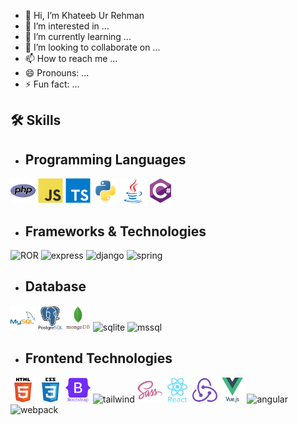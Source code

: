 - 👋 Hi, I’m Khateeb Ur Rehman
- 👀 I’m interested in ...
- 🌱 I’m currently learning ...
- 💞️ I’m looking to collaborate on ...
- 📫 How to reach me ...
- 😄 Pronouns: ...
- ⚡ Fun fact: ...

## 🛠 Skills
- ## Programming Languages
<p align="left"> 
    <img src="https://raw.githubusercontent.com/devicons/devicon/master/icons/php/php-original.svg" alt="php" width="40" height="40"/>
<!--     <img src="https://raw.githubusercontent.com/devicons/devicon/master/icons/ruby/ruby-original.svg" alt="ruby" width="40" height="40"/> -->
    <img src="https://raw.githubusercontent.com/devicons/devicon/master/icons/javascript/javascript-original.svg" alt="javascript" width="40" height="40"/>
    <img src="https://raw.githubusercontent.com/devicons/devicon/master/icons/typescript/typescript-original.svg" alt="typescript" width="40" height="40"/>
    <img src="https://raw.githubusercontent.com/devicons/devicon/master/icons/python/python-original.svg" alt="python" width="40" height="40"/>
    <img src="https://raw.githubusercontent.com/devicons/devicon/master/icons/java/java-original.svg" alt="java" width="40" height="40"/>
    <img src="https://raw.githubusercontent.com/devicons/devicon/master/icons/csharp/csharp-original.svg" alt="csharp" width="40" height="40"/>
<!--     <img src="https://raw.githubusercontent.com/devicons/devicon/master/icons/solidity/solidity-plain.svg" alt="rust" width="40" height="40"/> -->
<!--     <img src="https://raw.githubusercontent.com/devicons/devicon/master/icons/rust/rust-plain.svg" alt="rust" width="40" height="40"/> -->
<!--     <img src="https://raw.githubusercontent.com/devicons/devicon/master/icons/go/go-original.svg" alt="go" width="40" height="40"/> -->
</p>

- ## Frameworks & Technologies
<p align="left">
<!--     <img src="https://cdn.jsdelivr.net/gh/devicons/devicon/icons/laravel/laravel-plain.svg" alt="laravel" width="40" height="40"/> -->
    <img src="https://cdn.jsdelivr.net/gh/devicons/devicon/icons/rails/node-original-wordmark.svg" alt="ROR" width="40" height="40"/>
    <img src="https://cdn.jsdelivr.net/gh/devicons/devicon/icons/express/express-original.svg" alt="express" width="40" height="40"/>
    <img src="https://cdn.worldvectorlogo.com/logos/django.svg" alt="django" width="40" height="40"/>
    <img src="https://cdn.jsdelivr.net/gh/devicons/devicon/icons/spring/spring-original.svg" alt="spring" width="40" height="40"/>
<!--     <img src="https://raw.githubusercontent.com/devicons/devicon/master/icons/dot-net/dot-net-original-wordmark.svg" alt="dotnet" width="40" height="40"/> -->
<!--     <img src="https://www.vectorlogo.zone/logos/graphql/graphql-icon.svg" alt="graphql" width="40" height="40"/> -->
<!--     <img src="https://raw.githubusercontent.com/devicons/devicon/master/icons/docker/docker-original-wordmark.svg" alt="docker" width="40" height="40"/> -->
<!--     <img src="https://cdn.jsdelivr.net/gh/devicons/devicon/icons/amazonwebservices/amazonwebservices-original.svg" alt="aws" width="40" height="40"/> -->
</p>

- ## Database
<p align="left">
    <img src="https://raw.githubusercontent.com/devicons/devicon/master/icons/mysql/mysql-original-wordmark.svg" alt="mysql" width="40" height="40"/>
    <img src="https://raw.githubusercontent.com/devicons/devicon/master/icons/postgresql/postgresql-original-wordmark.svg" alt="postgresql" width="40" height="40"/>
    <img src="https://raw.githubusercontent.com/devicons/devicon/master/icons/mongodb/mongodb-original-wordmark.svg" alt="mongodb" width="40" height="40"/>
    <img src="https://cdn.jsdelivr.net/gh/devicons/devicon/icons/sqlite/sqlite-original-wordmark.svg" alt="sqlite" width="40" height="40"/>
    <img src="https://www.svgrepo.com/show/303229/microsoft-sql-server-logo.svg" alt="mssql" width="40" height="40"/>
</p>

- ## Frontend Technologies
<p align="left">
    <img src="https://raw.githubusercontent.com/devicons/devicon/master/icons/html5/html5-original-wordmark.svg" alt="html5" width="40" height="40"/>
    <img src="https://raw.githubusercontent.com/devicons/devicon/master/icons/css3/css3-original-wordmark.svg" alt="css3" width="40" height="40"/>
    <img src="https://raw.githubusercontent.com/devicons/devicon/master/icons/bootstrap/bootstrap-plain-wordmark.svg" alt="bootstrap" width="40" height="40"/>
    <img src="https://www.vectorlogo.zone/logos/tailwindcss/tailwindcss-icon.svg" alt="tailwind" width="40" height="40"/>
    <img src="https://raw.githubusercontent.com/devicons/devicon/master/icons/sass/sass-original.svg" alt="sass" width="40" height="40"/>
    <img src="https://raw.githubusercontent.com/devicons/devicon/master/icons/react/react-original-wordmark.svg" alt="react" width="40" height="40"/>
    <img src="https://raw.githubusercontent.com/devicons/devicon/master/icons/redux/redux-original.svg" alt="redux" width="40" height="40"/>
    <img src="https://raw.githubusercontent.com/devicons/devicon/master/icons/vuejs/vuejs-original-wordmark.svg" alt="vuejs" width="40" height="40"/>
    <img src="https://cdn.jsdelivr.net/gh/devicons/devicon/icons/angularjs/angularjs-original.svg" alt="angular" width="40" height="40"/>
    <img src="https://cdn.jsdelivr.net/gh/devicons/devicon/icons/webpack/webpack-original.svg" alt="webpack" width="40" height="40"/>
</p>


<p align="left">
<!--     <img src="https://cryptologos.cc/logos/ethereum-eth-logo.png?v=024" alt="unreal" width="40px" height="40px%"/> </a> -->
<!--     <img src="https://cryptologos.cc/logos/bnb-bnb-logo.png?v=024" alt="unreal" width="40px" height="40px"/> -->
<!--     <img src="https://cryptologos.cc/logos/solana-sol-logo.png?v=024" alt="unreal" width="40px" height="40px"/> -->
<!--     <img src="https://cryptologos.cc/logos/near-protocol-near-logo.png?v=024" alt="unreal" width="40px" height="40px"/> -->
<!--     <img src="https://ton.org/download/ton_symbol.png" alt="unreal" width="40px" height="40px"/> -->
</p>
<!---- ## Blockchain Technologies
khateeb23/khateeb23 is a ✨ special ✨ repository because its `README.md` (this file) appears on your GitHub profile.
You can click the Preview link to take a look at your changes.
--->
